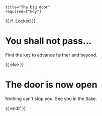 ```
title="The big door"
required=["key"]
```

{{ if .Locked }}

# You shall not pass...

Find the key to advance further and beyond.

{{ else }}

# The door is now open

Nothing can't stop you. See you in the /lake.

{{ endif }}